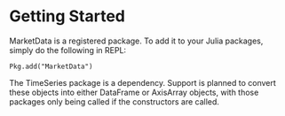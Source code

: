 # Getting Started

MarketData is a registered package. To add it to your Julia packages,
simply do the following in REPL:

    Pkg.add("MarketData")

The TimeSeries package is a dependency. Support is planned to convert
these objects into either DataFrame or AxisArray objects, with those
packages only being called if the constructors are called.
